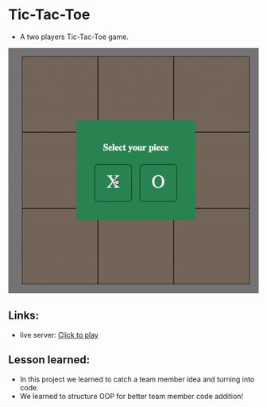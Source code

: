 # Tic-Tac-Toe
- A two players Tic-Tac-Toe game.
<img src="img/snipped.gif">

## Links:
- live server: [Click to play](https://efs0-cod3.github.io/Tic-Tac-Toe_Game/)

## Lesson learned: 
- In this project we learned to catch a team member idea and turning into code.
- We learned to structure OOP for better team member code addition!
